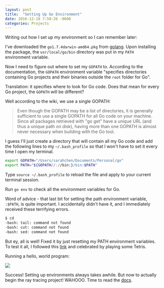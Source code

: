 ```yaml
---
layout: post
title:  "Setting Up Go Environment"
date: 2016-12-18 7:50:26 -0600
categories: Projects
---
```

Writing out how I set up my environment so I can remember later:

I\'ve downloaded the `go1.7.4darwin-amd64.pkg` from [golang](https://golang.org/dl/). Upon installing the package, the `usr/local/go/bin` directory was put in my `PATH` environment variable.

Now I need to figure out where to set my `GOPATH` to. According to the documentation, the `GOPATH` environment variable "specifies directories containing Go projects and their binaries outside the `root` folder for Go".

Translation: it specifies where to look for Go code. Does that mean for every Go project, the `GOPATH` will be different?

Well according to the wiki, we use a single GOPATH:

> Even though the GOPATH may be a list of directories, it is generally sufficient to use a single GOPATH for all Go code on your machine. Since all packages retrieved with "go get" have a unique URL (and thus a unique path on disk), having more than one GOPATH is almost never necessary when building with the Go tool.

I guess I\'ll just create a directory that will contain all my Go code and add the following lines to my `~/.bash_profile` so that I won't have to set it every time I open my terminal.

```bash
export GOPATH="/Users/sarahchen/Documents/Personal/go"
export PATH="${GOPATH//://bin:}/bin:$PATH"
```

Type `source ~/.bash_profile` to reload the file and apply to your current terminal session.

Run `go env` to check all the environment variables for Go.

Word of advice - that last bit for setting the path environment variable, `:$PATH`, is quite important. I accidentally didn\'t have it, and I immediately received these terrifying errors.

```bash
$ cd
-bash: tail: command not found
-bash: cut: command not found
-bash: sed: command not found
```

But ey, all is well! Fixed it by just resetting my PATH environment variables. To test it all, I followed this  [link](https://www.golang-book.com/guides/machine_setup#osx-finished) and celebrated by playing some Tetris.

Running a hello, world program:

![]({{site.baseurl}}/assets/img/hello-world-golang.jpg)

Success! Setting up environments always takes awhile. But now to actually begin the ray tracing project! WAHOOO. Time to read the [docs](https://golang.org/doc/code.html).
